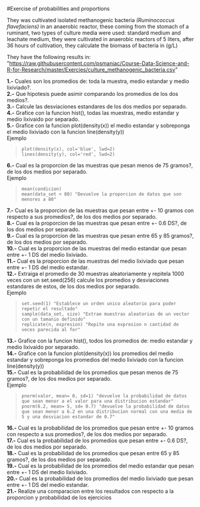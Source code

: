 #Exercise of probabilities and proportions

They was cultivated isolated methanogenic bacteria  _(Ruminococcus flavefaciens)_ in an anaerobic reactor, these coming from the stomach of a ruminant, two types of culture media were used: standard medium and leachate medium, they were cultivated in anaerobic reactors of 5 liters, after 36 hours of cultivation, they calculate the biomass of bacteria in (g/L)

They have the following results in: "https://raw.githubusercontent.com/psmaniac/Course-Data-Science-and-R-for-Research/master/Exercies/culture_methanogenic_bacteria.csv"

**1.-** Cuales son los promedios de: toda la muestra, medio estandar y medio lixiviado?.\
**2.-** Que hipotesis puede asimir comparando los promedios de los dos medios?.\
**3.-** Calcule las desviaciones estandares de los dos medios por separado.\
**4.-** Grafice con la funcion hist(), todas las muestras, medio estandar y medio lixivaido por separado.\
**5.-** Grafice con la funcion plot(density(x)) el medio estandar y sobreponga el medio lixiviado con la funcion line(density(y))\
   Ejemplo
  >     plot(density(x), col='blue', lwd=2)
  >     lines(density(y), col='red', lwd=2)
**6.-** Cual es la proporcion de las muestras que pesan menos de 75 gramos?, de los dos medios por separado.\
   Ejemplo
  >     mean(condicion)
  >     mean(data_set < 80) "Devuelve la proporcion de datos que son menores a 80"
**7.-** Cual es la proporcion de las muestras que pesan entre +- 10 gramos con respecto a sus promedios?, de los dos medios por separado.\
**8.-** Cual es la proporcion de las muestras que pesan entre +- 0.6 DS?, de los dos medios por separado.\
**9.-** Cual es la proporcion de las muestras que pesan entre 65 y 85 gramos?, de los dos medios por separado.\
**10.-** Cual es la proporcion de las muestras del medio estandar que pesan entre +- 1 DS del medio lixiviado.\
**11.-** Cual es la proporcion de las muestras del medio lixiviado que pesan entre +- 1 DS del medio estandar.\
**12.-** Extraiga el promedio de 30 muestras aleatoriamente y repitela 1000 veces con un set.seed(256) calcule los promedios y        desviaciones estandares de estos, de los dos medios por separado.\
   Ejemplo
  >     set.seed(1) "Establece un orden unico aleatorio para poder repetir el resultado"
  >     sample(data_set, size) "Extrae muestras aleatorias de un vector con un tamanio definido"
  >     replicate(n, expresion) "Repite una expresion n cantidad de veces parecida al for"
**13.-** Grafice con la funcion hist(), todos los promedios de: medio estandar y medio lixivaido por separado.\
**14.-** Grafice con la funcion plot(density(x)) los promedios del medio estandar y sobreponga los promedios del medio lixiviado con la funcion line(density(y))\
**15.-** Cual es la probabilidad de los promedios que pesan menos de 75 gramos?, de los dos medios por separado.\
   Ejemplo
  >     pnorm(valor, mean= 0, sd=1) "devuelve la probabilidad de datos que sean menor a el valor para una distribucion estandar"
  >     pnorm(6.2, mean= 5, sd= 0.7) "devuelve la probabilidad de datos que sean menor a 6.2 en una distribucion normal con una media de 5 y una desviacion estandar de 0.7"
**16.-** Cual es la probabilidad de los promedios que pesan entre +- 10 gramos con respecto a sus promedios?, de los dos medios por separado.\
**17.-** Cual es la probabilidad de los promedios que pesan entre +- 0.6 DS?, de los dos medios por separado.\
**18.-** Cual es la probabilidad de los promedios que pesan entre 65 y 85 gramos?, de los dos medios por separado.\
**19.-** Cual es la probabilidad de los promedios del medio estandar que pesan entre +- 1 DS del medio lixiviado.\
**20.-** Cual es la probabilidad de los promedios del medio lixiviado que pesan entre +- 1 DS del medio estandar.\
**21.-** Realize una comparacion entre los resultados con respecto a la proporcion y probabilidad de los ejercicios
